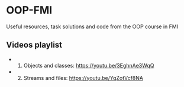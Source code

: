# OOP-FMI
Useful resources, task solutions and code from the OOP course in FMI

## Videos playlist
- 01. Objects and classes: https://youtu.be/3EghnAe3WqQ
- 02. Streams and files: https://youtu.be/YqZotVcf8NA
